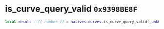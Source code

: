 # is_curve_query_valid `0x9398BE8F`

```lua
local result --[[ number ]] = natives.curves.is_curve_query_valid(_unk0 --[[ number ]])
```